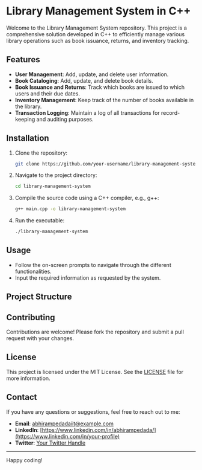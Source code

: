 # Library Management System in C++

Welcome to the Library Management System repository. This project is a comprehensive solution developed in C++ to efficiently manage various library operations such as book issuance, returns, and inventory tracking.

## Features

- **User Management**: Add, update, and delete user information.
- **Book Cataloging**: Add, update, and delete book details.
- **Book Issuance and Returns**: Track which books are issued to which users and their due dates.
- **Inventory Management**: Keep track of the number of books available in the library.
- **Transaction Logging**: Maintain a log of all transactions for record-keeping and auditing purposes.

## Installation

1. Clone the repository:
    ```sh
    git clone https://github.com/your-username/library-management-system.git
    ```
2. Navigate to the project directory:
    ```sh
    cd library-management-system
    ```
3. Compile the source code using a C++ compiler, e.g., g++:
    ```sh
    g++ main.cpp -o library-management-system
    ```
4. Run the executable:
    ```sh
    ./library-management-system
    ```

## Usage

- Follow the on-screen prompts to navigate through the different functionalities.
- Input the required information as requested by the system.

## Project Structure


## Contributing

Contributions are welcome! Please fork the repository and submit a pull request with your changes.

## License

This project is licensed under the MIT License. See the [LICENSE](LICENSE) file for more information.

## Contact

If you have any questions or suggestions, feel free to reach out to me:

- **Email**: [abhirampedadaiit@example.com](mailto:your-email@example.com)
- **LinkedIn**: [https://www.linkedin.com/in/abhirampedada/](https://www.linkedin.com/in/your-profile)
- **Twitter**: [Your Twitter Handle](https://twitter.com/your-handle)

---

Happy coding!
